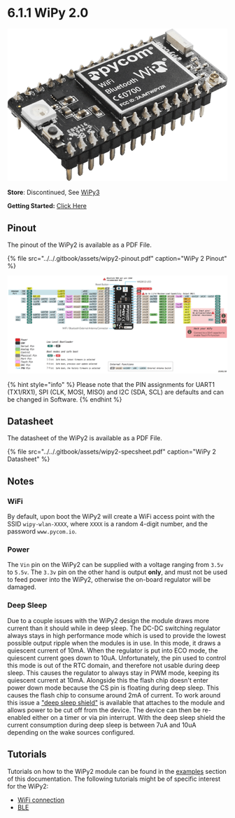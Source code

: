 # 6.1.1 WiPy 2.0

![](../../.gitbook/assets/wipy2%20%281%29.png)

**Store**: Discontinued, See [WiPy3](https://docs.pycom.io/chapter/datasheets/development/wipy3.html)

**Getting Started:** [Click Here](https://docs.pycom.io/chapter/gettingstarted/connection/wipy.html)

## Pinout

The pinout of the WiPy2 is available as a PDF File.

{% file src="../../.gitbook/assets/wipy2-pinout.pdf" caption="WiPy 2 Pinout" %}

![](../../.gitbook/assets/wipy2-pinout.png)

{% hint style="info" %}
Please note that the PIN assignments for UART1 \(TX1/RX1\), SPI \(CLK, MOSI, MISO\) and I2C \(SDA, SCL\) are defaults and can be changed in Software.
{% endhint %}

## Datasheet

The datasheet of the WiPy2 is available as a PDF File.

{% file src="../../.gitbook/assets/wipy2-specsheet.pdf" caption="WiPy 2 Datasheet" %}

## Notes

### WiFi

By default, upon boot the WiPy2 will create a WiFi access point with the SSID `wipy-wlan-XXXX`, where `XXXX` is a random 4-digit number, and the password `www.pycom.io`.

### Power

The `Vin` pin on the WiPy2 can be supplied with a voltage ranging from `3.5v` to `5.5v`. The `3.3v` pin on the other hand is output **only**, and must not be used to feed power into the WiPy2, otherwise the on-board regulator will be damaged.

### Deep Sleep

Due to a couple issues with the WiPy2 design the module draws more current than it should while in deep sleep. The DC-DC switching regulator always stays in high performance mode which is used to provide the lowest possible output ripple when the modules is in use. In this mode, it draws a quiescent current of 10mA. When the regulator is put into ECO mode, the quiescent current goes down to 10uA. Unfortunately, the pin used to control this mode is out of the RTC domain, and therefore not usable during deep sleep. This causes the regulator to always stay in PWM mode, keeping its quiescent current at 10mA. Alongside this the flash chip doesn't enter power down mode because the CS pin is floating during deep sleep. This causes the flash chip to consume around 2mA of current. To work around this issue a ["deep sleep shield"](../boards/deepsleep/) is available that attaches to the module and allows power to be cut off from the device. The device can then be re-enabled either on a timer or via pin interrupt. With the deep sleep shield the current consumption during deep sleep is between 7uA and 10uA depending on the wake sources configured.

## Tutorials

Tutorials on how to the WiPy2 module can be found in the [examples](../../tutorials-and-examples/tutorials.md) section of this documentation. The following tutorials might be of specific interest for the WiPy2:

* [WiFi connection](../../tutorials-and-examples/all/wlan.md)
* [BLE](../../tutorials-and-examples/all/ble.md)

